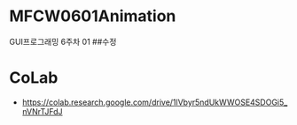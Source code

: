 # MFCW0601Animation
GUI프로그래밍 6주차 01
##수정
# CoLab
- https://colab.research.google.com/drive/1lVbyr5ndUkWWOSE4SDOGi5_nVNrTJFdJ

